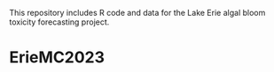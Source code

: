 This repository includes R code and data for the Lake Erie algal bloom toxicity forecasting project.

# ErieMC2023
